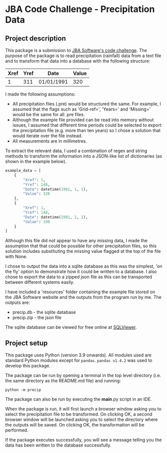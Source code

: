 # JBA Code Challenge - Precipitation Data

## Project description

This package is a submission to [JBA Software's code challenge](https://jbasoftware.com/careers/code-challenge/). The purpose of the package is to read precipitation (rainfall) data from a text file and to transform that data
into a database with the following structure:

| Xref | Yref | Date | Value |
|------|------|------|-------|
| 1 | 311 | 01/01/1991 | 320 |

I made the following assumptions:

- All precipitation files (.pre) would be structured the same. For example, I assumed that the flags such as 'Grid-ref=', 'Years=' and 'Missing=' would be the same for all .pre files.
- Although the example file provided can be read into memory without issues, I assumed that different time periods could be selected to export the precipitation file (e.g. more than ten years) so I chose a solution that would iterate over the file instead.
- All measurements are in millimetres.

To extract the relevant data, I used a combination of regex and string methods to transform the information into a JSON-like list of dictionaries (as shown in the example below).

```python
example_data = [
    {
        "Xref": 1,
        "Yref": 148,
        "Date": datetime(1991, 1, 1),
        "Value": 320
    },
    {
        "Xref": 1,
        "Yref": 148,
        "Date": datetime(1991, 2, 1),
        "Value": 199
    }
]
```

Although this file did not appear to have any missing data, I made the assumption that that could be possible for other precipitation files, so this solution includes substituting the missing value flagged at the top of the file with None.

I chose to output the data into a sqlite database as this was the simplest, 'on the fly' option to demonstrate how it could be written to a database. I also chose to export the data to a zipped json file as this can be transported between different systems easily.

I have included a 'resources' folder containing the example file stored on the JBA Software website and the outputs from the program run by me. The outputs are:

- precip.db - the sqlite database
- precip.zip - the json file

The sqlite database can be viewed for free online at [SQLViewer](https://inloop.github.io/sqlite-viewer/).

## Project setup

This package uses Python (version 3.9 onwards). All modules used are standard Python modules except for `pandas`. `pandas v1.4.2` was used to develop this package.

The package can be run by opening a terminal in the top level directory (i.e. the same directory as the README.md file) and running:

`python -m precip`

The package can also be run by executing the __main__.py script in an IDE.

When the package is run, it will first launch a browser window asking you to select the precipitation file to be transformed. On clicking OK, a second browser window will be launched asking you to select the directory where the outputs will be saved. On clicking OK, the transformation will be performed.

If the package executes successfully, you will see a message telling you the data has been written to the database successfully.
